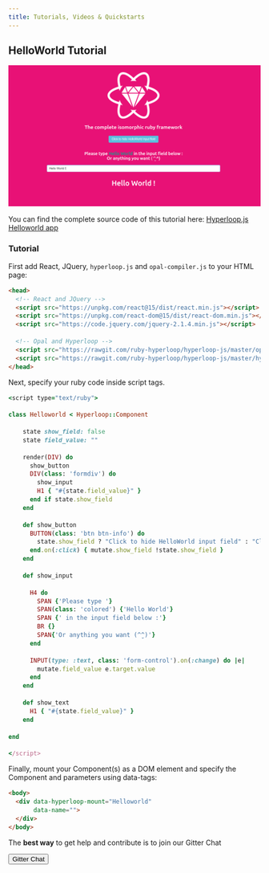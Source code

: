 ```yaml
---
title: Tutorials, Videos & Quickstarts
---
```



## <i class="flaticon-professor-teaching"></i><span class="bigfirstletter">H</span>elloWorld Tutorial

![Screen](https://raw.githubusercontent.com/ruby-hyperloop/hyperloop-js-helloworld/master/hyperloophelloworldscreenshot.png)


You can find the complete source code of this tutorial here: [Hyperloop.js Helloworld app](https://github.com/ruby-hyperloop/hyperloop-js-helloworld)

### Tutorial

First add React, JQuery, `hyperloop.js` and `opal-compiler.js` to your HTML page:

```html
<head>
  <!-- React and JQuery -->
  <script src="https://unpkg.com/react@15/dist/react.min.js"></script>
  <script src="https://unpkg.com/react-dom@15/dist/react-dom.min.js"></script>
  <script src="https://code.jquery.com/jquery-2.1.4.min.js"></script>

  <!-- Opal and Hyperloop -->
  <script src="https://rawgit.com/ruby-hyperloop/hyperloop-js/master/opal-compiler.min.js"></script>
  <script src="https://rawgit.com/ruby-hyperloop/hyperloop-js/master/hyperloop.min.js"></script>
</head>
```

Next, specify your ruby code inside script tags.

```ruby
<script type="text/ruby">

class Helloworld < Hyperloop::Component

	state show_field: false
	state field_value: ""

	render(DIV) do
	  show_button
	  DIV(class: 'formdiv') do
	    show_input
	    H1 { "#{state.field_value}" }
	  end if state.show_field
	end

	def show_button
	  BUTTON(class: 'btn btn-info') do
	    state.show_field ? "Click to hide HelloWorld input field" : "Click to show HelloWorld input field"
	  end.on(:click) { mutate.show_field !state.show_field }
	end

	def show_input
	  
	  H4 do 
	    SPAN {'Please type '}
	    SPAN(class: 'colored') {'Hello World'}
	    SPAN {' in the input field below :'}
	    BR {}
	    SPAN{'Or anything you want (^̮^)'}
	  end
	  
	  INPUT(type: :text, class: 'form-control').on(:change) do |e|
	    mutate.field_value e.target.value
	  end
	end

	def show_text
	  H1 { "#{state.field_value}" }
	end

end

</script>

```

Finally, mount your Component(s) as a DOM element and specify the Component and parameters using data-tags:

```html
<body>
  <div data-hyperloop-mount="Helloworld"
       data-name="">
  </div>
</body>
```



<div>
  <p>The <strong>best way</strong> to get help and contribute is to join our Gitter Chat</p>
  <button type="button" class="btn btn-primary btn-lg btn-hyperloopgitter" onclick="location.href='https://gitter.im/ruby-hyperloop/chat';">Gitter Chat</button>
</div>